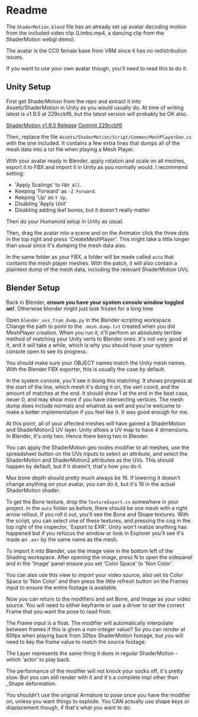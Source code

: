 # Readme

The `ShaderMotion.blend` file has an already set up avatar decoding motion from the included video clip (Limbo.mp4, a dancing clip from the ShaderMotion webgl demo).

The avatar is the CC0 female base from VRM since it has no redistribution issues.

If you want to use your own avatar though, you'll need to read this to do it.

## Unity Setup

First get ShaderMotion from the repo and extract it into Assets/ShaderMotion in Unity as you would usually do. At time of writing latest is v1.9.5 at 229ccbf6, but the latest version will probably be OK also.

[ShaderMotion v1.9.5 Release](https://gitlab.com/lox9973/ShaderMotion/-/releases/v1.9.5)
[Commit 229ccbf6](https://gitlab.com/lox9973/ShaderMotion/-/commit/229ccbf6b75ff0d49a46ca381f587ea8dece05da)

Then, replace the file `Assets/ShaderMotion/Script/Common/MeshPlayerGen.cs` with the one included. It contains a few extra lines that dumps all of the mesh data into a txt file when playing a Mesh Player.

With your avatar ready in Blender, apply rotation and scale on all meshes, export it to FBX and import it in Unity as you normally would. I recommend setting:

- 'Apply Scalings' to `FBX All`.
- Keeping 'Forward' as `-Z Forward`.
- Keeping 'Up' as `Y Up`.
- Disabling 'Apply Unit'
- Disabling adding leaf bones, but it doesn't really matter

Then do your Humanoid setup in Unity as usual.

Then, drag the avatar into a scene and on the Animator click the three dots in the top right and press 'CreateMeshPlayer'. This might take a little longer than usual since it's dumping the mesh data also.

In the same folder as your FBX, a folder will be made called `auto` that contains the mesh player meshes. With the patch, it will also contain a plaintext dump of the mesh data, including the relevant ShaderMotion UVs.

## Blender Setup

Back in Blender, **ensure you have your system console window toggled on!**. Otherwise blender might just look frozen for a long time

Open `blender_uvs_from_dump.py` in the Blender scripting workspace. Change the path to point to the `.mesh.dump.txt` created when you did MeshPlayer creation. When you run it, it'll perform an absolutely terrible method of matching your Unity verts to Blender ones. It's not very good at it, and it will take a while, which is why you should have your system console open to see its progress.

You should make sure your OBJECT names match the Unity mesh names. With the Blender FBX exporter, this is usually the case by default.

In the system console, you'll see it doing this matching. It shows progress at the start of the line, which mesh it's doing it on, the vert coord, and the amount of matches at the end. It should show 1 at the end in the best case, never 0, and may show more if you have intersecting vertices. The mesh dump does include normals and whatnot as well and you're welcome to make a better implementation if you feel like it. It was good enough for me.

At this point, all of your affected meshes will have gained a ShaderMotion and ShaderMotion2 UV layer. Unity allows a UV map to have 4 dimensions. In Blender, it's only two. Hence there being two in Blender.

You can apply the ShaderMotion geo nodes modifier to all meshes, use the spreadsheet button on the UVs inputs to select an attribute, and select the ShaderMotion and ShaderMotion2 attributes as the UVs. This should happen by default, but if it doesn't, that's how you do it.

Max bone depth should pretty much always be 16. If lowering it doesn't change anything on your avatar, you can do it, but it's 16 in the actual ShaderMotion shader.

To get the Bone texture, drop the `TextureExport.cs` somewhere in your project. In the `auto` folder as before, there should be one mesh with a right arrow rollout. If you roll it out, you'll see the Bone and Shape textures. With the script, you can select one of these textures, and pressing the cog in the top right of the inspector, 'Export to EXR'. Unity won't realize anything has happened but if you refocus the window or look in Explorer you'll see it's made an `.exr` by the same name as the mesh.

To import it into Blender, use the image view in the bottom left of the Shading workspace. After opening the image, press N to open the sidepanel and in the 'Image' panel ensure you set 'Color Space' to 'Non Color'.

You can also use this view to import your video source, also set its Color Space to 'Non Color' and then press the little refresh button on the Frames input to ensure the entire footage is available.

Now you can return to the modifiers and set Bone, and Image as your video source. You will need to either keyframe or use a driver to set the correct Frame that you want the pose to read from.

The Frame input is a float. The modifier will automatically interpolate between frames if this is given a non-integer value!! So you can render at 60fps when playing back from 30fps ShaderMotion footage, but you will need to key the frame value to match the source footage.

The Layer represents the same thing it does in regular ShaderMotion - which 'actor' to play back.

The performance of the modifier will not knock your socks off, it's pretty slow. But you can still render with it and it's a complete impl other than \_Shape deformation.

You shouldn't use the original Armature to pose once you have the modifier on, unless you want things to explode. You CAN actually use shape keys or displacement though, if that's what you want to do.
